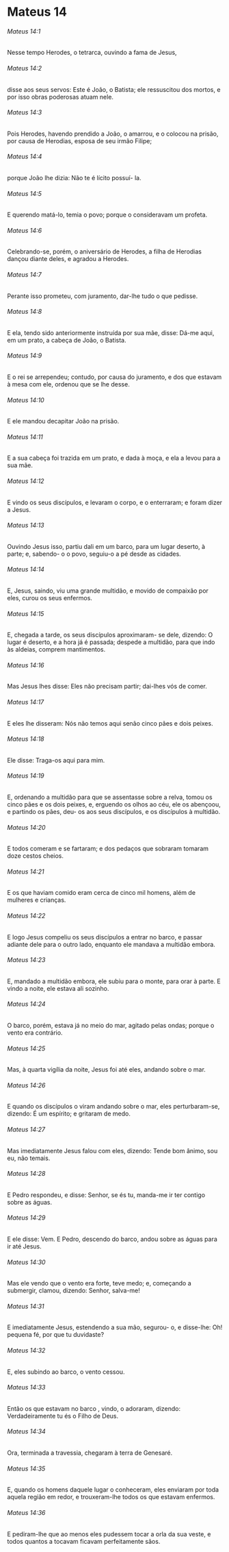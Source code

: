 # Mateus 14

###### Mateus 14:1

Nesse tempo Herodes, o tetrarca, ouvindo a fama de Jesus,

###### Mateus 14:2

disse aos seus servos: Este é João, o Batista; ele ressuscitou dos mortos, e por isso obras poderosas atuam nele.

###### Mateus 14:3

Pois Herodes, havendo prendido a João, o amarrou, e o colocou na prisão, por causa de Herodias, esposa de seu irmão Filipe;

###### Mateus 14:4

porque João lhe dizia: Não te é lícito possuí- la.

###### Mateus 14:5

E querendo matá-lo, temia o povo; porque o consideravam um profeta.

###### Mateus 14:6

Celebrando-se, porém, o aniversário de Herodes, a filha de Herodias dançou diante deles, e agradou a Herodes.

###### Mateus 14:7

Perante isso prometeu, com juramento, dar-lhe tudo o que pedisse.

###### Mateus 14:8

E ela, tendo sido anteriormente instruída por sua mãe, disse: Dá-me aqui, em um prato, a cabeça de João, o Batista.

###### Mateus 14:9

E o rei se arrependeu; contudo, por causa do juramento, e dos que estavam à mesa com ele, ordenou que se lhe desse.

###### Mateus 14:10

E ele mandou decapitar João na prisão.

###### Mateus 14:11

E a sua cabeça foi trazida em um prato, e dada à moça, e ela a levou para a sua mãe.

###### Mateus 14:12

E vindo os seus discípulos, e levaram o corpo, e o enterraram; e foram dizer a Jesus.

###### Mateus 14:13

Ouvindo Jesus isso, partiu dali em um barco, para um lugar deserto, à parte; e, sabendo- o o povo, seguiu-o a pé desde as cidades.

###### Mateus 14:14

E, Jesus, saindo, viu uma grande multidão, e movido de compaixão por eles, curou os seus enfermos.

###### Mateus 14:15

E, chegada a tarde, os seus discípulos aproximaram- se dele, dizendo: O lugar é deserto, e a hora já é passada; despede a multidão, para que indo às aldeias, comprem mantimentos.

###### Mateus 14:16

Mas Jesus lhes disse: Eles não precisam partir; dai-lhes vós de comer.

###### Mateus 14:17

E eles lhe disseram: Nós não temos aqui senão cinco pães e dois peixes.

###### Mateus 14:18

Ele disse: Traga-os aqui para mim.

###### Mateus 14:19

E, ordenando a multidão para que se assentasse sobre a relva, tomou os cinco pães e os dois peixes, e, erguendo os olhos ao céu, ele os abençoou, e partindo os pães, deu- os aos seus discípulos, e os discípulos à multidão.

###### Mateus 14:20

E todos comeram e se fartaram; e dos pedaços que sobraram tomaram doze cestos cheios.

###### Mateus 14:21

E os que haviam comido eram cerca de cinco mil homens, além de mulheres e crianças.

###### Mateus 14:22

E logo Jesus compeliu os seus discípulos a entrar no barco, e passar adiante dele para o outro lado, enquanto ele mandava a multidão embora.

###### Mateus 14:23

E, mandado a multidão embora, ele subiu para o monte, para orar à parte. E vindo a noite, ele estava ali sozinho.

###### Mateus 14:24

O barco, porém, estava já no meio do mar, agitado pelas ondas; porque o vento era contrário.

###### Mateus 14:25

Mas, à quarta vigília da noite, Jesus foi até eles, andando sobre o mar.

###### Mateus 14:26

E quando os discípulos o viram andando sobre o mar, eles perturbaram-se, dizendo: É um espírito; e gritaram de medo.

###### Mateus 14:27

Mas imediatamente Jesus falou com eles, dizendo: Tende bom ânimo, sou eu, não temais.

###### Mateus 14:28

E Pedro respondeu, e disse: Senhor, se és tu, manda-me ir ter contigo sobre as águas.

###### Mateus 14:29

E ele disse: Vem. E Pedro, descendo do barco, andou sobre as águas para ir até Jesus.

###### Mateus 14:30

Mas ele vendo que o vento era forte, teve medo; e, começando a submergir, clamou, dizendo: Senhor, salva-me!

###### Mateus 14:31

E imediatamente Jesus, estendendo a sua mão, segurou- o, e disse-lhe: Oh! pequena fé, por que tu duvidaste?

###### Mateus 14:32

E, eles subindo ao barco, o vento cessou.

###### Mateus 14:33

Então os que estavam no barco , vindo, o adoraram, dizendo: Verdadeiramente tu és o Filho de Deus.

###### Mateus 14:34

Ora, terminada a travessia, chegaram à terra de Genesaré.

###### Mateus 14:35

E, quando os homens daquele lugar o conheceram, eles enviaram por toda aquela região em redor, e trouxeram-lhe todos os que estavam enfermos.

###### Mateus 14:36

E pediram-lhe que ao menos eles pudessem tocar a orla da sua veste, e todos quantos a tocavam ficavam perfeitamente sãos.

